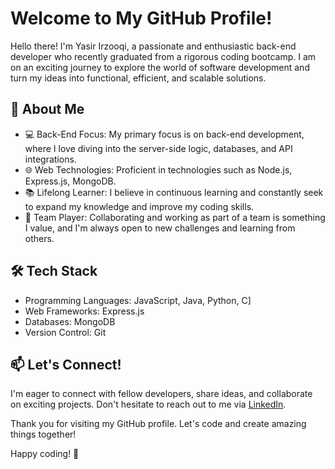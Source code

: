 # Welcome to My GitHub Profile!

Hello there! I'm Yasir Irzooqi, a passionate and enthusiastic back-end developer who recently graduated from a rigorous coding bootcamp. I am on an exciting journey to explore the world of software development and turn my ideas into functional, efficient, and scalable solutions.

## 🚀 About Me

- 💻 Back-End Focus: My primary focus is on back-end development, where I love diving into the server-side logic, databases, and API integrations.
- 🌐 Web Technologies: Proficient in technologies such as Node.js, Express.js, MongoDB.
- 📚 Lifelong Learner: I believe in continuous learning and constantly seek to expand my knowledge and improve my coding skills.
- 🤝 Team Player: Collaborating and working as part of a team is something I value, and I'm always open to new challenges and learning from others.

## 🛠️ Tech Stack

- Programming Languages: JavaScript, Java, Python, C]
- Web Frameworks: Express.js
- Databases: MongoDB
- Version Control: Git

## 📫 Let's Connect!

I'm eager to connect with fellow developers, share ideas, and collaborate on exciting projects. Don't hesitate to reach out to me via [LinkedIn](https://www.linkedin.com/in/yasirirzooqi/).

Thank you for visiting my GitHub profile. Let's code and create amazing things together!

Happy coding! 🚀
